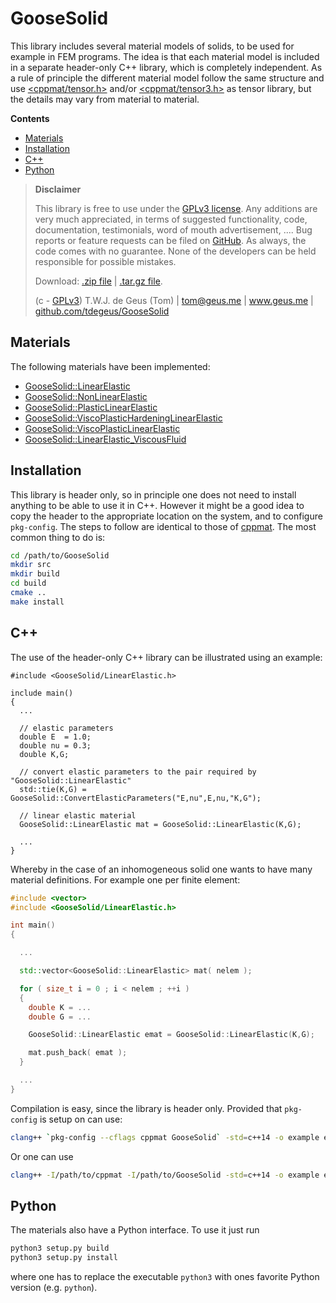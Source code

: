 # GooseSolid

This library includes several material models of solids, to be used for example in FEM programs. The idea is that each material model is included in a separate header-only C++ library, which is completely independent. As a rule of principle the different material model follow the same structure and use [<cppmat/tensor.h>](https://github.com/tdegeus/cppmat) and/or [<cppmat/tensor3.h>](https://github.com/tdegeus/cppmat) as tensor library, but the details may vary from material to material. 

**Contents**

<!-- MarkdownTOC -->

- [Materials](#materials)
- [Installation](#installation)
- [C++](#c)
- [Python](#python)

<!-- /MarkdownTOC -->

>   **Disclaimer**
>   
>   This library is free to use under the [GPLv3 license](https://github.com/tdegeus/GooseSolid/blob/master/LICENSE). Any additions are very much appreciated, in terms of suggested functionality, code, documentation, testimonials, word of mouth advertisement, .... Bug reports or feature requests can be filed on [GitHub](https://github.com/tdegeus/GooseSolid). As always, the code comes with no guarantee. None of the developers can be held responsible for possible mistakes.
>   
>   Download: [.zip file](https://github.com/tdegeus/GooseSolid/zipball/master) | [.tar.gz file](https://github.com/tdegeus/GooseSolid/tarball/master).
>   
>   (c - [GPLv3](https://github.com/tdegeus/GooseSolid/blob/master/LICENSE)) T.W.J. de Geus (Tom) | tom@geus.me | www.geus.me | [github.com/tdegeus/GooseSolid](https://github.com/tdegeus/GooseSolid)

## Materials

The following materials have been implemented:

*   [GooseSolid::LinearElastic](./docs/LinearElastic/LinearElastic.pdf)
*   [GooseSolid::NonLinearElastic](./docs/NonLinearElastic/NonLinearElastic.pdf)
*   [GooseSolid::PlasticLinearElastic](./docs/PlasticLinearElastic/PlasticLinearElastic.pdf)
*   [GooseSolid::ViscoPlasticHardeningLinearElastic](./docs/ViscoPlasticHardeningLinearElastic/ViscoPlasticHardeningLinearElastic.pdf)
*   [GooseSolid::ViscoPlasticLinearElastic](./docs/ViscoPlasticLinearElastic/ViscoPlasticLinearElastic.pdf)
*   [GooseSolid::LinearElastic_ViscousFluid](./docs/LinearElastic_ViscousFluid/LinearElastic_ViscousFluid.pdf)

## Installation

This library is header only, so in principle one does not need to install anything to be able to use it in C++. However it might be a good idea to copy the header to the appropriate location on the system, and to configure `pkg-config`. The steps to follow are identical to those of [cppmat](http://cppmat.geus.me/en/latest/compile.html). The most common thing to do is:

```bash
cd /path/to/GooseSolid
mkdir src
mkdir build
cd build
cmake ..
make install
```

## C++

The use of the header-only C++ library can be illustrated using an example:

```cppmat
#include <GooseSolid/LinearElastic.h>

include main()
{
  ...

  // elastic parameters
  double E  = 1.0;
  double nu = 0.3;
  double K,G;

  // convert elastic parameters to the pair required by "GooseSolid::LinearElastic"
  std::tie(K,G) = GooseSolid::ConvertElasticParameters("E,nu",E,nu,"K,G");

  // linear elastic material
  GooseSolid::LinearElastic mat = GooseSolid::LinearElastic(K,G);

  ...
}
```

Whereby in the case of an inhomogeneous solid one wants to have many material definitions. For example one per finite element:

```cpp
#include <vector>
#include <GooseSolid/LinearElastic.h>

int main()
{

  ...

  std::vector<GooseSolid::LinearElastic> mat( nelem );

  for ( size_t i = 0 ; i < nelem ; ++i )
  {
    double K = ...
    double G = ...

    GooseSolid::LinearElastic emat = GooseSolid::LinearElastic(K,G);

    mat.push_back( emat );
  }

  ...
}
```

Compilation is easy, since the library is header only. Provided that ``pkg-config`` is setup on can use:

```bash
clang++ `pkg-config --cflags cppmat GooseSolid` -std=c++14 -o example example_name.cpp
```

Or one can use

```bash
clang++ -I/path/to/cppmat -I/path/to/GooseSolid -std=c++14 -o example example_name.cpp
```

## Python

The materials also have a Python interface. To use it just run

```bash
python3 setup.py build
python3 setup.py install
```

where one has to replace the executable ``python3`` with ones favorite Python version (e.g. ``python``).


